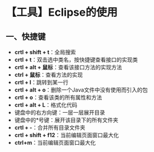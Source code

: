 # 【工具】Eclipse的使用

## 一、快捷键

* **crtl + shift + t**：全局搜索
* **crtl + t**：双击选中类名，按快捷键查看接口的实现类
* **crtl + alt + 鼠标**：查看该接口方法的实现方法
* **ctrl + 鼠标**：查看方法的实现
* **crtl + l**：跳转到某一行
* **crtl + alt + o**：删除一个Java文件中没有使用而引入的包
* **crtl + o**：查看该类的所有属性和方法
* **crtl + alt + L**：格式化代码
* 键盘中的右方向键：一层一层展开目录
* 键盘中的*号键：展开该目录下的所有文件夹
* **crtl + -**：合并所有目录文件夹
* **crtl + shift + f12**：当前编辑页面窗口最大化
* **ctrl+m**：当前编辑页面窗口最大化
